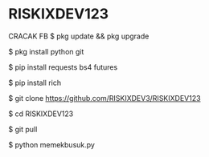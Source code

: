# RISKIXDEV123
CRACAK FB
$ pkg update && pkg upgrade

$ pkg install python git

$ pip install requests bs4 futures

$ pip install rich

$ git clone https://github.com/RISKIXDEV3/RISKIXDEV123

$ cd RISKIXDEV123

$ git pull

$ python memekbusuk.py
